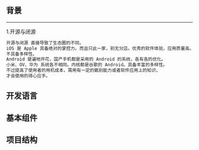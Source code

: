 ## 背景

------

1.开源与闭源

```java
开源与闭源 直接导致了生态圈的不同。
iOS 是 Apple 具备绝对的掌控力。而且只此一家，别无分店。优秀的软件体验，应用质量高。
不具备多样性。
Android 是遍地开花，国产手机都是采用的 Android 的系统，各有各的优化。
小米、OV、华为 系统各不相同。内核都是谷歌的 Android。具备丰富的多样性。
不过提高了使用者的用机成本，需用有一定的甑别能力或者软件应用上的知识，
才会使用的得心应手。
```



## 开发语言

## 基本组件

## 项目结构

